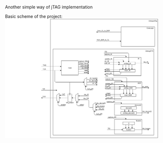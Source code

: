 Another simple way of jTAG implementation

Basic scheme of the project:
![Иллюстрация к проекту](https://github.com/evasilly/jtagSys/blob/master/Untitled%20Diagram.png)
